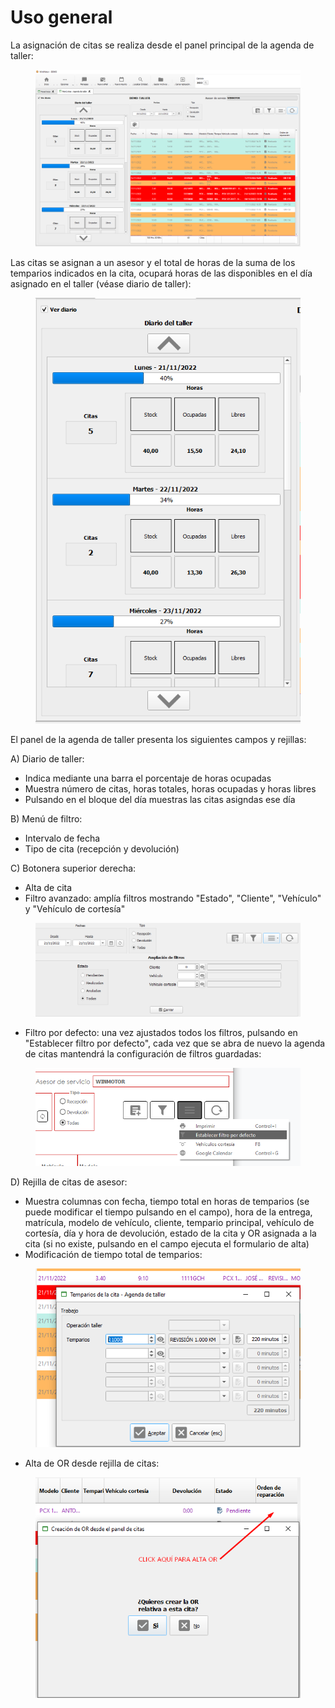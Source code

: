 # Uso general

La asignación de citas se realiza desde el panel principal de la agenda de taller:

<figure><img src="../../../../.gitbook/assets/imagen (2) (1) (1) (1) (1).png" alt=""><figcaption></figcaption></figure>

Las citas se asignan a un asesor y el total de horas de la suma de los temparios indicados en la cita, ocupará horas de las disponibles en el día asignado en el taller (véase diario de taller):

<figure><img src="../../../../.gitbook/assets/imagen (1) (1) (4) (1).png" alt=""><figcaption></figcaption></figure>

El panel de la agenda de taller presenta los siguientes campos y rejillas:

A) Diario de taller:&#x20;

* Indica mediante una barra el porcentaje de horas ocupadas
* Muestra número de citas, horas totales, horas ocupadas y horas libres
* Pulsando en el bloque del día muestras las citas asigndas ese día

B) Menú de filtro:

* Intervalo de fecha
* Tipo de cita (recepción y devolución)

C) Botonera superior derecha:

* Alta de cita
* Filtro avanzado: amplía filtros mostrando "Estado", "Cliente", "Vehículo" y "Vehículo de cortesía"

<figure><img src="../../../../.gitbook/assets/imagen (121).png" alt=""><figcaption></figcaption></figure>

* Filtro por defecto: una vez ajustados todos los filtros, pulsando en "Establecer filtro por defecto", cada vez que se abra de nuevo la agenda de citas mantendrá la configuración de filtros guardadas:

<figure><img src="../../../../.gitbook/assets/imagen (34) (3).png" alt=""><figcaption></figcaption></figure>

D) Rejilla de citas de asesor:

* Muestra columnas con fecha, tiempo total en horas de temparios (se puede modificar el tiempo pulsando en el campo), hora de la entrega, matrícula, modelo de vehículo, cliente, tempario principal, vehículo de cortesía, día y hora de devolución, estado de la cita y OR asignada a la cita (si no existe, pulsando en el campo ejecuta el formulario de alta)
* Modificación de tiempo total de temparios:

<figure><img src="../../../../.gitbook/assets/imagen (125).png" alt=""><figcaption></figcaption></figure>

* Alta de OR desde rejilla de citas:

<figure><img src="../../../../.gitbook/assets/imagen (127).png" alt=""><figcaption></figcaption></figure>

